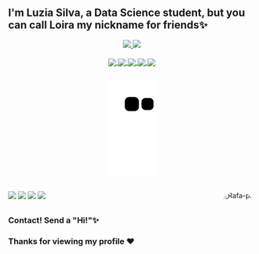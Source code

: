 ## I'm Luzia Silva, a Data Science student, but you can call Loira my nickname for friends✨
<div align="center">
  <a href="https://github.com/Luzia-Silva">
  <img height="120em" src="https://github-readme-stats.vercel.app/api?username=Luzia-Silva&show_icons=true&theme=dracula&include_all_commits=true&count_private=true"/>
  <img height="120em" src="https://github-readme-stats.vercel.app/api/top-langs/?username=Luzia-Silva&layout=compact&langs_count=7&theme=dracula"/>
</div>
<div align="center">
  <div style="display: inline_block"><br>
    <img align="center" height="30" src="https://img.shields.io/badge/JavaScript-323330?style=for-the-badge&logo=javascript&logoColor=F7DF1E">
    <img align="center"  height="30"  src="https://img.shields.io/badge/TypeScript-007ACC?style=for-the-badge&logo=typescript&logoColor=white">
    <img align="center"  height="30" src="https://img.shields.io/badge/HTML5-E34F26?style=for-the-badge&logo=html5&logoColor=white">
    <img align="center"  height="30"  src="https://img.shields.io/badge/CSS3-1572B6?style=for-the-badge&logo=css3&logoColor=white">
    <img align="center"  height="30" src="https://img.shields.io/badge/Python-14354C?style=for-the-badge&logo=python&logoColor=white">
   </div>

  ##
 
  ![Snake animation](https://github.com/rafaballerini/rafaballerini/blob/output/github-contribution-grid-snake.svg)
</div>
  
<div style="display: inline_block"><br>
      <a href="https://instagram.com/seu-usuário-instagram-aqui" target="_blank"><img src="https://img.shields.io/badge/-Instagram-%23E4405F?style=for-the-badge&logo=instagram&logoColor=white" target="_blank"></a>
    <a href = "mailto:aluziagabriela@gmail.com"><img src="https://img.shields.io/badge/Gmail-D14836?style=for-the-badge&logo=gmail&logoColor=white" target="_blank"></a>
    <a href="https://www.linkedin.com/in/silva-luzia/" target="_blank"><img src="https://img.shields.io/badge/-LinkedIn-%230077B5?style=for-the-badge&logo=linkedin&logoColor=white" target="_blank"></a>
     <a href="https://discord.com/channels/Luzia-Silva#7746" target="_blank"><img src="https://img.shields.io/badge/Discord-7289DA?style=for-the-badge&logo=discord&logoColor=white" target="_blank"></a> 
  <img align="right" alt="Rafa-pic" height="150" style="border-radius:50px;"  src="https://share-cdn.picrew.me/shareImg/org/202112/338224_6xEfKXTL.png">
  
  ## 
  
  <h3>Contact! Send a "Hi!"✨ </h3>
  <h3>Thanks for viewing my profile ❤</h3>
</div>
